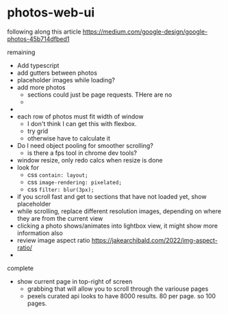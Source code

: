 # photos-web-ui

following along this article
https://medium.com/google-design/google-photos-45b714dfbed1


remaining
- Add typescript
- add gutters between photos
- placeholder images while loading?
- add more photos
  - sections could just be page requests. THere are no
  -
- 
- each row of photos must fit width of window
  - I don't think I can get this with flexbox.
  - try grid
  - otherwise have to calculate it
- Do I need object pooling for smoother scrolling?
  - is there a fps tool in chrome dev tools?
- window resize, only redo calcs when resize is done
- look for 
  - css `contain: layout;`
  - css `image-rendering: pixelated;`
  - css `filter: blur(3px);`
- if you scroll fast and get to sections that have not loaded yet, show placeholder
- while scrolling, replace different resolution images, depending on where they are from the current view 
- clicking a photo shows/animates into lightbox view, it might show more information also
- review image aspect ratio https://jakearchibald.com/2022/img-aspect-ratio/
- 

complete
- show current page in top-right of screen
  - grabbing that will allow you to scroll through the variouse pages
  - pexels curated api looks to have 8000 results. 80 per page. so 100 pages.
